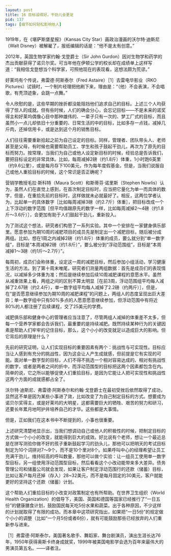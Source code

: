 ```yaml
---
layout: post
title: 16 目标设得好，干劲儿会更足
pid: 137
tags: [细节如何轻松影响他人]
---
```

1919年，在《堪萨斯堡星报》（Kansas City Star）画政治漫画的沃尔特·迪斯尼（Walt Disney）被解雇了，报纸编辑的话是：“他不是太有创意。”

2012年，英国生物学家约翰·戈登爵士（Sir John Gurdon）因对生物学和药学的杰出贡献获得了诺贝尔奖。可当年他在伊顿公学的校长却在成绩单上这样写道：“我相信戈登想当个科学家，可照他现在的表现看，这想法颇为荒谬。”

好莱坞有个传说，弗雷德·阿斯泰尔（Fred Astaire）［1］去雷电华影业（RKO Pictures）试镜时，一个制片经理把他刷下来，理由是：“（他）不会表演，不会唱歌，有秃顶迹象，会跳一点舞。”

令人欣慰的是，这些早期的挫折都没能阻挡他们追求自己的目标。上述三个人均获得了惊人的成就。但有些时候，人们的确会分心，会忘记目标——不是未来的诺奖得主和好莱坞偶像心目中那种雄伟的、一辈子只有一次的、梦工厂式的目标，而且虽然小一点儿却依旧十分重要的、日常生活的中的目标，比如多存一点钱，减掉几斤肉，还掉信用卡，或是达到这个月的销售目标。

人们往往需要重新拾起之前为自己设定的目标。同样，管理者、团队带头人、老师甚至是父母，有时候也需要帮助员工、学生和孩子鼓起干劲儿，再次为了原先的目标而努力。按常理，当我们为自己或他人设定新目标的时候，经验总是告诉我们，要把目标设定的非常具体。比如，每周减掉2磅（约1.8斤）体重，1小时跑6英里（约9.6公里），或是每月存下100美元，作为每年度假基金。但是，当我们说服自己或他人重拾目标的时候，这个常识是否正确呢？

营销学教授毛拉·斯科特（Maura Scott）和斯蒂芬·诺里斯（Stephen Nowlis）认为，虽然人们在直觉上感到，在首次制定目标时，应当把它量化为单一而具体的数字，但是，在重拾先前的目标时，这样做就未必就最好了。相反，这两位学者认为，比起单一的具体数字［比如每周减掉3磅（约2.7斤）体重］，把目标改成一个上下浮动的数字范围［但平均值跟原先的数字一样，比如每周减掉2～4磅（约1.8斤～3.6斤）］，会更加有助于人们鼓起干劲儿，重新投入。

为了测试这个想法，研究者们构思了一系列实验。其中一个安排在一家健身俱乐部里。愿意参加为期10周的减肥项目的成员先是制定出一个减肥目标，随后被分成两组。比如，想在1周之内减掉2磅（约1.8斤）体重的成员，要么就分到“单一数字组”，目标是“本周减掉2磅（约1.8斤）”，要么被分到“浮动范围组”，目标是“本周减掉1～3磅（约1斤～2.7斤）”。

每周初，成员们会称体重，设定这一周的减肥目标，然后参加小组活动，学习健康生活的方法。到了第十周末唯尾，研究者们测量两组数据：首先是成员们的表现情况，以减掉多少体重为准；然后是继续参加后续10周减肥课程的意愿水平。虽然从减重效果上看，两组之间的区别不算太明显［在前3周，浮动范围组平均每人减掉了2.67磅（约2.4斤），单一数字组平均每人减掉了2.2磅（约两斤）］，但是，在“是否愿意继续参加为期10周的减肥课程”的问题上，两组人的态度呈现出巨大差异；单一数字组中只有50%多点的人愿意愿意继续参加，但浮动范围中有将近80%的人都注册了后续课程，交了25美元的学费。

减肥俱乐部和健身中心的管理者应当注意了，尽管两组人减掉的体重差不太多，但每一个营养学家都会告诉我们，最重要的是持续减肥。既然持续某种行为的关键因素是帮助人们牢牢的记住目标，那么，这个小小的改变就足以造成巨大的影响。但它背后的原理是什么？

先前的研究证明，让人们实现目标的重要因素有两个：挑战性与可实现性。目标应当让人感到有充分的挑战性，因为这会让人产生成就感，但前提是它有实现的可能。面对单一数字型的目标，人们不得不挑选一个相对容易达成的、相对有挑战性的数字，或者是两者之间的折中，而浮动范围型的目标把这两个因素都包含在内。简单的说，它之所以能够促使人们重拾目标，是因为它能让人把可实现性和挑战性这两个方面的成就感都占全了。

沃尔特·迪斯尼、弗雷德·阿斯泰尔和约翰·戈登爵士在最初受挫后依然取得了成功，显然这不单是因为某些小事进了效，比如改变了为自己制定目标的方式。想要成为诺贝尔奖得主，或是好莱坞的大明星，这都需要巨大的牺牲、艰苦的努力和研习，还要长年累月地呵护并培养自己的才华。这些都是大事情。

但是，正如我们在这本书中不断提到的，小事也很重要。

上述研究清楚地显示出，当我们想调动自己或他人的积极性的时候，把制定目标的方式做一个小小的改变，就能得到巨大的成效。好比说有个老师，想让一个最近总是在拼写测验你做不好的孩子重新鼓起学习的劲头儿，那他可以把明天的考试目标制定为10个词拼对7～9个，而不是10个里对8个。如果呼叫中心的经理希望让员工充满干劲儿，维持较高的呼叫数量，那他可以做个实验：让一组员工使用单一数字型目标，另一组使用浮动范围型目标，然后看看这个小改动能带来多大差异。债务管理公司和储蓄公司就会发现，如果让客户制定浮动范围行的还款（储蓄）目标，比如让客户每月还掉（存入）28~32美元，而不是每月固定的30美元，客户就能更好的坚持这个还款（储蓄）计划。

这个帮助人们重拾目标的小改变对政策制定也有所帮助。在世界卫生组织（World Health Organization）的倡导下，美国、英国和德国等国家已经推行了“一日五份”的健康膳食计划，鼓励国民每天吃5份水果和蔬菜。出于各种原因，不少这样的计划就取得了有限的成功。而本章中这项研究指出，如果把“一日5份”的规定做个小小的调整（比如“一个月5份或者6份），就有可能鼓励那些已经放弃的人们重新参与进来。

［1］弗雷德·阿斯泰尔，美国著名歌手、舞蹈家、舞台剧演员，演出生涯长达76年，1950年获得奥斯卡终身成就奖，1999年被美国电影学会选为百年来最伟大的男演员第五名。——译者注。
